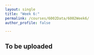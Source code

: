 ```yaml
---
layout: single
title: "Week 6:"
permalink: /courses/6002Data/6002Week6/
author_profile: false

---
```


## To be uploaded